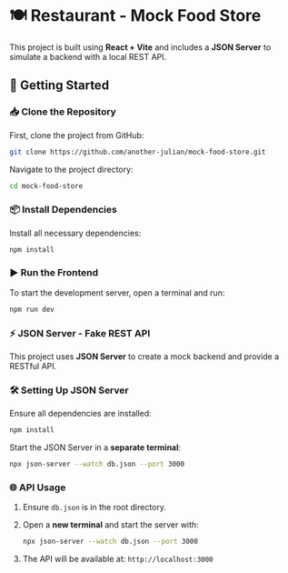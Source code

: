 # 🍽️ Restaurant - Mock Food Store

This project is built using **React + Vite** and includes a **JSON Server** to simulate a backend with a local REST API.

## 🚀 Getting Started

### 📥 Clone the Repository

First, clone the project from GitHub:

```sh
git clone https://github.com/another-julian/mock-food-store.git
```

Navigate to the project directory:

```sh
cd mock-food-store
```

### 📦 Install Dependencies

Install all necessary dependencies:

```sh
npm install
```

### ▶️ Run the Frontend

To start the development server, open a terminal and run:

```sh
npm run dev
```

### ⚡ JSON Server - Fake REST API

This project uses **JSON Server** to create a mock backend and provide a RESTful API.

### 🛠 Setting Up JSON Server

Ensure all dependencies are installed:

```sh
npm install
```

Start the JSON Server in a **separate terminal**:

```sh
npx json-server --watch db.json --port 3000
```

### 🌐 API Usage

1. Ensure `db.json` is in the root directory.
2. Open a **new terminal** and start the server with:

   ```sh
   npx json-server --watch db.json --port 3000
   ```

3. The API will be available at: `http://localhost:3000`
